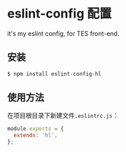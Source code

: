 # eslint-config 配置
it's my eslint config, for TES front-end.

## 安装
```bash
$ npm install eslint-config-hl
```

## 使用方法
在项目根目录下新建文件`.eslintrc.js`：
```javascript
module.exports = {
  extends: 'hl',
};
```
